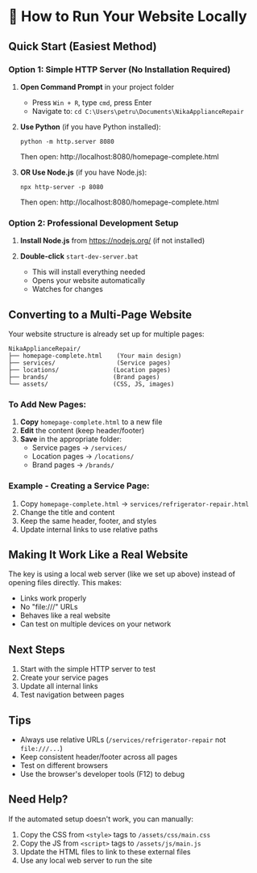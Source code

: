 # 🚀 How to Run Your Website Locally

## Quick Start (Easiest Method)

### Option 1: Simple HTTP Server (No Installation Required)

1. **Open Command Prompt** in your project folder
   - Press `Win + R`, type `cmd`, press Enter
   - Navigate to: `cd C:\Users\petru\Documents\NikaApplianceRepair`

2. **Use Python** (if you have Python installed):
   ```
   python -m http.server 8080
   ```
   Then open: http://localhost:8080/homepage-complete.html

3. **OR Use Node.js** (if you have Node.js):
   ```
   npx http-server -p 8080
   ```
   Then open: http://localhost:8080/homepage-complete.html

### Option 2: Professional Development Setup

1. **Install Node.js** from https://nodejs.org/ (if not installed)

2. **Double-click** `start-dev-server.bat`
   - This will install everything needed
   - Opens your website automatically
   - Watches for changes

## Converting to a Multi-Page Website

Your website structure is already set up for multiple pages:

```
NikaApplianceRepair/
├── homepage-complete.html    (Your main design)
├── services/                 (Service pages)
├── locations/               (Location pages)
├── brands/                  (Brand pages)
└── assets/                  (CSS, JS, images)
```

### To Add New Pages:

1. **Copy** `homepage-complete.html` to a new file
2. **Edit** the content (keep header/footer)
3. **Save** in the appropriate folder:
   - Service pages → `/services/`
   - Location pages → `/locations/`
   - Brand pages → `/brands/`

### Example - Creating a Service Page:

1. Copy `homepage-complete.html` → `services/refrigerator-repair.html`
2. Change the title and content
3. Keep the same header, footer, and styles
4. Update internal links to use relative paths

## Making It Work Like a Real Website

The key is using a local web server (like we set up above) instead of opening files directly. This makes:
- Links work properly
- No "file:///" URLs
- Behaves like a real website
- Can test on multiple devices on your network

## Next Steps

1. Start with the simple HTTP server to test
2. Create your service pages
3. Update all internal links
4. Test navigation between pages

## Tips

- Always use relative URLs (`/services/refrigerator-repair` not `file:///...`)
- Keep consistent header/footer across all pages
- Test on different browsers
- Use the browser's developer tools (F12) to debug

## Need Help?

If the automated setup doesn't work, you can manually:
1. Copy the CSS from `<style>` tags to `/assets/css/main.css`
2. Copy the JS from `<script>` tags to `/assets/js/main.js`
3. Update the HTML files to link to these external files
4. Use any local web server to run the site